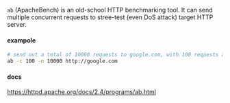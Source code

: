 `ab` (ApacheBench) is an old-school HTTP benchmarking tool. It can send multiple concurrent requests to stree-test (even DoS attack) target HTTP server.

#### exampole

```sh
# send out a total of 10000 requests to google.com, with 100 requests at a time
ab -c 100 -n 10000 http://google.com
```

#### docs

https://httpd.apache.org/docs/2.4/programs/ab.html
